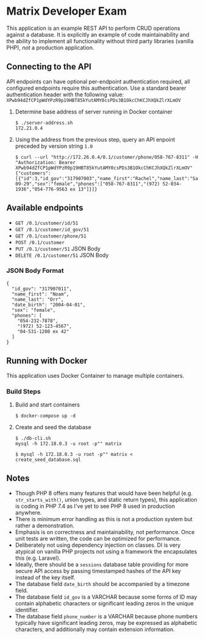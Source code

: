 
# Matrix Developer Exam

This application is an example REST API to perform CRUD operations against a database. It is explicitly an example of code maintainability and the ability to implement all functionality without third party libraries (vanilla PHP), _not_ a production application.


## Connecting to the API

API endpoints can have optional per-endpoint authentication required, all configured endpoints require this authentication. Use a standard bearer authentication header with the following value: `XPwb94dZfCP1pWdYPzR9p19HBT85kYutAMY0csPDs3B1OkcChKCJhXQkZlrXLmOV`

1. Determine base address of server running in Docker container
    ```
    $ ./server-address.sh 
    172.21.0.4
    ```

2. Using the address from the previous step, query an API enpoint preceded by version string `1.0`
    ```
    $ curl --url "http://172.26.0.4/0.1/customer/phone/058-767-8311" -H "Authorization: Bearer XPwb94dZfCP1pWdYPzR9p19HBT85kYutAMY0csPDs3B1OkcChKCJhXQkZlrXLmOV"
    {"customers":[{"id":3,"id_gov":"317907003","name_first":"Rachel","name_last":"Sara","date_birth":"2013-09-29","sex":"female","phones":["058-767-8311","(972) 52-034-1936","054-776-9563 ex 13"]}]}
    ```


## Available endpoints

* `GET /0.1/customer/id/51`
* `GET /0.1/customer/id_gov/51`
* `GET /0.1/customer/phone/51`
* `POST /0.1/customer`
* `PUT /0.1/customer/51` JSON Body
* `DELETE /0.1/customer/51` JSON Body

### JSON Body Format

```
{
  "id_gov": "317907011",
  "name_first": "Noam",
  "name_last": "Orr",
  "date_birth": "2004-04-01",
  "sex": "female",
  "phones": [
    "054-232-7878",
    "(972) 52-123-4567",
    "04-531-1200 ex 42"
  ]
}
```

## Running with Docker

This application uses Docker Container to manage multiple containers.

### Build Steps

1. Build and start containers
    ```
    $ docker-compose up -d
    ```

2. Create and seed the database
    ```
    $ ./db-cli.sh
    mysql -h 172.18.0.3 -u root -p"" matrix

    $ mysql -h 172.18.0.3 -u root -p"" matrix < create_seed_database.sql
    ```
   

## Notes

* Though PHP 8 offers many features that would have been helpful (e.g. `str_starts_with()`, union types, and static return types), this application is coding in PHP 7.4 as I've yet to see PHP 8 used in production anywhere.
* There is minimum error handling as this is not a production system but rather a demonstration.
* Emphasis is on correctness and maintainability, not performance. Once unit tests are written, the code can be optimized for performance.
* Deliberately not using dependency injection on classes. DI is very atypical on vanilla PHP projects not using a framework the encapsulates this (e.g. Laravel).
* Ideally, there should be a `sessions` database table providing for more secure API access by passing timestamped hashes of the API key instead of the key itself.
* The database field `date_birth` should be accompanied by a timezone field.
* The database field `id_gov` is a VARCHAR because some forms of ID may contain alphabetic characters or significant leading zeros in the unique identifier.
* The database field `phone_number` is a VARCHAR because phone numbers typically have significant leading zeros, may be expressed as alphabetic characters, and additionally may contain extension information.


